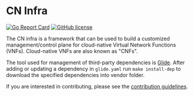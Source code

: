 # CN Infra

[![Go Report Card](https://goreportcard.com/badge/github.com/ligato/cn-infra)](https://goreportcard.com/report/github.com/ligato/cn-infra)
[![GitHub license](https://img.shields.io/badge/license-Apache%20license%202.0-blue.svg)](https://github.com/ligato/cn-infra/blob/master/LICENSE.md)

The CN infra is a framework that can be used to build a customized management/control
plane for cloud-native Virtual Network Functions (VNFs). Cloud-native VNFs are also 
known as "CNFs".

The tool used for management of third-party dependencies is [Glide](https://github.com/Masterminds/glide). After adding or updating
a dependency in `glide.yaml` run `make install-dep` to download the specified dependencies into vendor folder. 

If you are interested in contributing, please see the [contribution guidelines](CONTRIBUTING.md).

